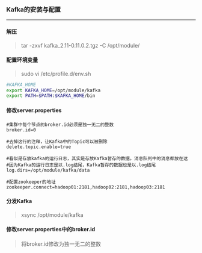### Kafka的安装与配置

***

#### 解压

> tar -zxvf kafka_2.11-0.11.0.2.tgz -C /opt/module/



#### 配置环境变量

> sudo vi /etc/profile.d/env.sh

```bash
#KAFKA_HOME
export KAFKA_HOME=/opt/module/kafka
export PATH=$PATH:$KAFKA_HOME/bin
```



#### 修改server.properties

``` properties
#集群中每个节点的broker.id必须是独一无二的整数
broker.id=0

#去掉这行的注释，让Kafka中的Topic可以被删除
delete.topic.enable=true

#看似是存放kafka的运行日志，其实是存放Kafka暂存的数据。消息队列中的消息都放在这
#因为Kafka的运行日志是以.log结尾，Kafka暂存的数据也是以.log结尾
log.dirs=/opt/module/kafka/data

#配置zookeeper的地址
zookeeper.connect=hadoop01:2181,hadoop02:2181,hadoop03:2181
```



#### 分发Kafka

> xsync /opt/module/kafka



#### 修改server.properties中的broker.id

> 将broker.id修改为独一无二的整数